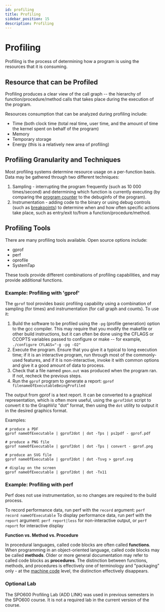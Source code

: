 ```yaml
---
id: profiling
title: Profiling
sidebar_position: 15
description: Profiling
---
```


# Profiling

Profiling is the process of determining how a program is using the resources that it is consuming.

## Resource that can be Profiled

Profiling produces a clear view of the call graph -- the hierarchy of function/procedure/method calls that takes place during the execution of the program.

Resources consumption that can be analyzed during profiling include:

- Time (both clock time (total real time, user time, and the amount of time the kernel spent on behalf of the program)
- Memory
- Temporary storage
- Energy (this is a relatively new area of profiling)

## Profiling Granularity and Techniques

Most profiling systems determine resource usage on a per-function basis. Data may be gathered through two different techniques:

1. Sampling - interrupting the program frequently (such as 10 000 times/second) and determining which function is currently executing (by comparing the [program counter](/E-ComputerArchitecture/register.md#program-counter) to the debuginfo of the program).
2. Instrumentation - adding code to the binary or using debug controls (such as [breakpoints](/E-ComputerArchitecture/debugger.md)) to determine when and how often specific actions take place, such as entry/exit to/from a function/procedure/method.

## Profiling Tools

There are many profiling tools available. Open source options include:

- gprof
- perf
- oprofile
- SystemTap

These tools provide different combinations of profiling capabilities, and may provide additional functions.

### Example: Profiling with 'gprof'

The `gprof` tool provides basic profiling capability using a combination of sampling (for times) and instrumentation (for call graph and counts). To use it:

1. Build the software to be profiled using the `-pg` (profile generation) option to the gcc compiler. This may require that you modify the makefile or other build instructions, but it can often be done using the CFLAGS or CCOPTS variables passed to configure or make -- for example, `./configure CFLAGS="-g -pg -O2"`
2. Execute the program. Ensure that you give it a typical to long execution time; if it is an interactive program, run through most of the commonly-used features, and if it is non-interactive, invoke it with common options and give it a good amount of data to process.
3. Check that a file named `gmon.out` was produced when the program ran. If not, recheck the previous steps.
4. Run the `gprof` program to generate a report: `gprof filenameOfExecutableBeingProfiled`

The output from gprof is a text report. It can be converted to a graphical representation, which is often more useful, using the `gprof2dot` script to convert it to the GraphViz "dot" format, then using the `dot` utility to output it in the desired graphics format.

Examples:

```assembly
# produce a PDF
gprof nameOfExecutable | gprof2dot | dot -Tps | ps2pdf - gprof.pdf 

# produce a PNG file
gprof nameOfExecutable | gprof2dot | dot -Tps | convert - gprof.png

# produce an SVG file
gprof nameOfExecutable | gprof2dot | dot -Tsvg > gprof.svg

# display on the screen
gprof nameOfExecutable | gprof2dot | dot -Tx11
```

### Example: Profiling with perf

Perf does not use instrumentation, so no changes are required to the build process.

To record performance data, run perf with the `record` argument: `perf record nameOfExecutable` To display performance data, run perf with the `report` argument: `perf report|less` for non-interactive output, or `perf report` for interactive display

**Function vs. Method vs. Procedure**

In procedural languages, called code blocks are often called **functions**. When programming in an object-oriented language, called code blocks may be called **methods**. Older or more general documentation may refer to called code blocks as **procedures**. The distinction between functions, methods, and procedures is effectively one of terminology and "packaging" only - at the [machine code](/E-ComputerArchitecture/machine-language.md) level, the distinction effectively disappears.

### Optional Lab

The SPO600 Profiling Lab (ADD LINK) was used in previous semesters in the SPO600 course. It is not a required lab in the current version of the course.
